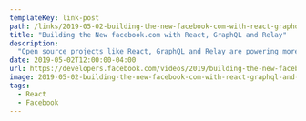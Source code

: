 ```yaml
---
templateKey: link-post
path: /links/2019-05-02-building-the-new-facebook-com-with-react-graphql-and-relay
title: "Building the New facebook.com with React, GraphQL and Relay"
description:
  "Open source projects like React, GraphQL and Relay are powering more and more Facebook services. In this session, we'll discuss how we use the latest features of these technologies, like React Suspense, to help deliver a high quality, modern web experience at Facebook. "
date: 2019-05-02T12:00:00-04:00
url: https://developers.facebook.com/videos/2019/building-the-new-facebookcom-with-react-graphql-and-relay/
image: 2019-05-02-building-the-new-facebook-com-with-react-graphql-and-relay.jpeg
tags:
  - React
  - Facebook
---
```

